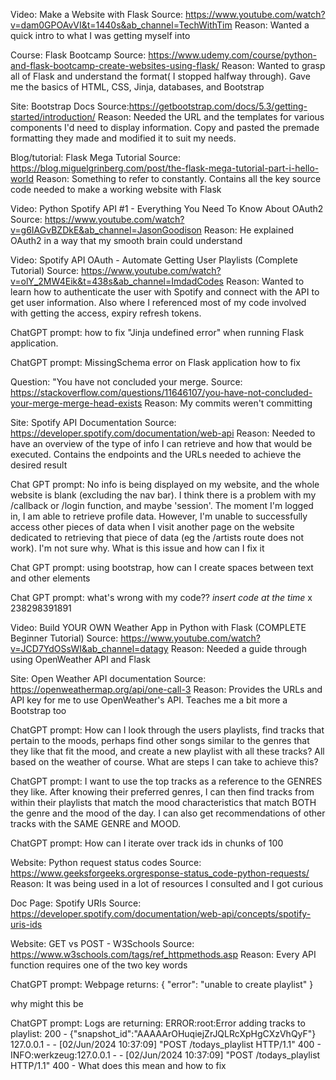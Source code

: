 Video: Make a Website with Flask
Source: https://www.youtube.com/watch?v=dam0GPOAvVI&t=1440s&ab_channel=TechWithTim
Reason: Wanted a quick intro to what I was getting myself into

Course: Flask Bootcamp
Source: https://www.udemy.com/course/python-and-flask-bootcamp-create-websites-using-flask/
Reason: Wanted to grasp all of Flask and understand the format( I stopped halfway through). Gave me the basics of HTML, CSS, Jinja, databases, and Bootstrap

Site: Bootstrap Docs
Source:https://getbootstrap.com/docs/5.3/getting-started/introduction/
Reason: Needed the URL and  the templates for various components I'd need to display information. Copy and pasted the premade formatting they made and modified it to suit my needs. 

Blog/tutorial: Flask Mega Tutorial
Source: https://blog.miguelgrinberg.com/post/the-flask-mega-tutorial-part-i-hello-world
Reason: Something to refer to constantly. Contains all the key source code needed to make a working website with Flask

Video: Python Spotify API #1 - Everything You Need To Know About OAuth2
Source: https://www.youtube.com/watch?v=g6IAGvBZDkE&ab_channel=JasonGoodison
Reason: He explained OAuth2 in a way that my smooth brain could understand

Video: Spotify API OAuth - Automate Getting User Playlists (Complete Tutorial)
Source: https://www.youtube.com/watch?v=olY_2MW4Eik&t=438s&ab_channel=ImdadCodes
Reason: Wanted to learn how to authenticate the user with Spotify and connect with the API to get user information. Also where I referenced most of my code involved with getting the access, expiry refresh tokens. 

ChatGPT prompt: how to fix "Jinja undefined error" when running Flask application. 

ChatGPT prompt: MissingSchema error on Flask application how to fix

Question: "You have not concluded your merge.
Source: https://stackoverflow.com/questions/11646107/you-have-not-concluded-your-merge-merge-head-exists
Reason: My commits weren't committing

Site: Spotify API Documentation
Source: https://developer.spotify.com/documentation/web-api
Reason: Needed to have an overview of the type of info I can retrieve and how that would be executed. Contains the endpoints and the URLs needed to achieve the desired result

Chat GPT prompt: No info is being displayed on my website, and the whole website is blank (excluding the nav bar).  I think there is a problem with my /callback or /login function, and maybe 'session'. The moment I'm logged in, I am able to retrieve profile data.  However, I'm unable to successfully access other pieces of data when I visit another page on the website dedicated to retrieving that piece of data (eg the /artists route does not work). I'm not sure why. What is this issue and how can I fix it

Chat GPT prompt: using bootstrap, how can I create spaces between text and other elements

Chat GPT prompt: what's wrong with my code?? *insert code at the time* x 238298391891

Video: Build YOUR OWN Weather App in Python with Flask (COMPLETE Beginner Tutorial)
Source: https://www.youtube.com/watch?v=JCD7YdOSsWI&ab_channel=datagy
Reason: Needed a guide through using OpenWeather API and Flask

Site: Open Weather API documentation
Source: https://openweathermap.org/api/one-call-3
Reason: Provides the URLs and API key for me to use OpenWeather's API. Teaches me a bit more a Bootstrap too

ChatGPT prompt: How can I look through the users playlists, find tracks that pertain to the moods, perhaps find other songs similar to the genres that they like that fit the mood, and create a new playlist with all these tracks? All based on the weather of course. What are steps I can take to achieve this? 

ChatGPT prompt: I want to use the top tracks as a reference to the GENRES they like. After knowing their preferred genres, I can then find tracks from within their playlists that match the mood characteristics that match BOTH the genre and the mood of the day. I can also get recommendations of other tracks with the SAME GENRE and MOOD.


ChatGPT prompt: How can I iterate over track ids in chunks of 100 

Website: Python request status codes 
Source: https://www.geeksforgeeks.orgresponse-status_code-python-requests/
Reason: It was being used in a lot of resources I consulted and I got curious

Doc Page: Spotify URIs
Source: https://developer.spotify.com/documentation/web-api/concepts/spotify-uris-ids

Website: GET vs POST - W3Schools
Source: https://www.w3schools.com/tags/ref_httpmethods.asp
Reason: Every API function requires one of the two key words

ChatGPT prompt: Webpage returns: 
{
  "error": "unable to create playlist"
}

why might this be


ChatGPT prompt: Logs are returning: 
ERROR:root:Error adding tracks to playlist: 200 - {"snapshot_id":"AAAAArOHuqiejZrJQLRcXpHgCXzVhQyF"}
127.0.0.1 - - [02/Jun/2024 10:37:09] "POST /todays_playlist HTTP/1.1" 400 -
INFO:werkzeug:127.0.0.1 - - [02/Jun/2024 10:37:09] "POST /todays_playlist HTTP/1.1" 400 -
What does this mean and how to fix

